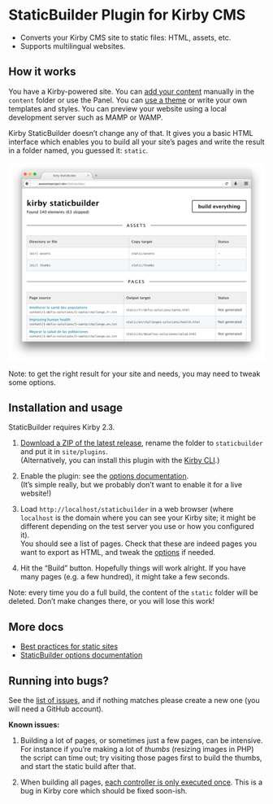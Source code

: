 StaticBuilder Plugin for Kirby CMS
==================================

- Converts your Kirby CMS site to static files: HTML, assets, etc.
- Supports multilingual websites.


How it works
------------

You have a Kirby-powered site. You can [add your content][KIRBY_DOC_CONTENT] manually in the `content` folder or use the Panel. You can [use a theme][KIRBY_THEMES] or write your own templates and styles. You can preview your website using a local development server such as MAMP or WAMP.

Kirby StaticBuilder doesn’t change any of that. It gives you a basic HTML interface which enables you to build all your site’s pages and write the result in a folder named, you guessed it: `static`.

<img src="doc/html-ui.png" width="700" alt="">

Note: to get the right result for your site and needs, you may need to tweak some options.


Installation and usage
----------------------

StaticBuilder requires Kirby 2.3.

1.  [Download a ZIP of the latest release][DOWNLOAD_PAGE], rename the folder to `staticbuilder` and put it in `site/plugins`.<br>(Alternatively, you can install this plugin with the [Kirby CLI][KIRBY_CLI].)

2.  Enable the plugin: see the [options documentation][DOC_OPTIONS].<br>(It’s simple really, but we probably don’t want to enable it for a live website!)

3.  Load `http://localhost/staticbuilder` in a web browser (where `localhost` is the domain where you can see your Kirby site; it might be different depending on the test server you use or how you configured it).<br>
    You should see a list of pages. Check that these are indeed pages you want to export as HTML, and tweak the [options][DOC_OPTIONS] if needed.

4.  Hit the “Build” button. Hopefully things will work alright. If you have many pages (e.g. a few hundred), it might take a few seconds.

Note: every time you do a full build, the content of the `static` folder will be deleted. Don’t make changes there, or you will lose this work!


More docs
---------

-   [Best practices for static sites][DOC_STATIC]
-   [StaticBuilder options documentation][DOC_OPTIONS]


Running into bugs?
------------------

See the [list of issues][ISSUES], and if nothing matches please create a new one (you will need a GitHub account).

**Known issues:**

1.	Building a lot of pages, or sometimes just a few pages, can be intensive. For instance if you’re making a lot of *thumbs* (resizing images in PHP) the script can time out; try visiting those pages first to build the thumbs, and start the static build after that.

2.  When building all pages, [each controller is only executed once](https://github.com/fvsch/kirby-staticbuilder/issues/9). This is a bug in Kirby core which should be fixed soon-ish.


[DOC_STATIC]: doc/static.md
[DOC_OPTIONS]: doc/options.md
[DOWNLOAD_PAGE]: https://github.com/fvsch/kirby-staticbuilder/releases/latest
[ISSUES]: https://github.com/fvsch/kirby-staticbuilder/issues
[KIRBY_CLI]: https://github.com/getkirby/cli
[KIRBY_DOC_CONTENT]: https://getkirby.com/docs/content/adding-content
[KIRBY_THEMES]: http://www.getkirby-themes.com/
